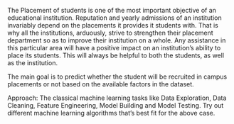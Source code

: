 The Placement of students is one of the most important objective of an educational institution. Reputation and yearly admissions of an institution invariably depend on the placements it provides it students with. That is why all the institutions, arduously, strive to strengthen their placement department so as to improve their institution on a whole. Any assistance in this particular area will have a positive impact on an institution’s ability to place its students. This will always be helpful to both the students, as well as the institution.

The main goal is to predict whether the student will be recruited in campus placements or not based on the available factors in the dataset.

Approach: The classical machine learning tasks like Data Exploration, Data Cleaning, Feature Engineering, Model Building and Model Testing. Try out different machine learning algorithms that’s best fit for the above case.
